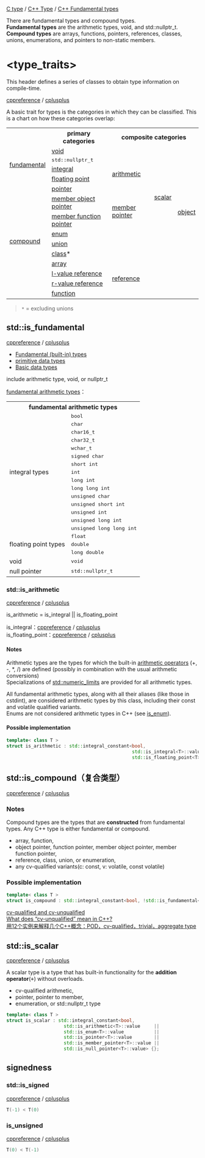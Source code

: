
[C type](http://en.cppreference.com/w/c/language/type) / [C++ Type](http://en.cppreference.com/w/cpp/language/type) / [C++ Fundamental types](http://en.cppreference.com/w/cpp/language/types)  

There are fundamental types and compound types.  
**Fundamental types** are the arithmetic types, void, and std::nullptr_t.  
**Compound types** are arrays, functions, pointers, references, classes, unions, enumerations, and pointers to non-static members.  

# <type_traits>
This header defines a series of classes to obtain type information on compile-time.

[cppreference](http://en.cppreference.com/w/cpp/header/type_traits) / [cplusplus](http://www.cplusplus.com/reference/type_traits/)  

A basic trait for types is the categories in which they can be classified. This is a chart on how these categories overlap:

<table class="boxed"><tr><th></th><th>primary categories</th><th colspan="3">composite categories</th></tr>
<tr><td rowspan="4"><a href="/is_fundamental">fundamental</a></td><td><a href="/is_void">void</a></td><td></td><td></td><td></td></tr>
<tr><td><tt>std::nullptr_t</tt></td><td></td><td rowspan="7"><a href="/is_scalar">scalar</a></td><td rowspan="10"><a href="/is_object">object</a></td></tr>
<tr><td><a href="/is_integral">integral</a></td><td rowspan="2"><a href="/is_arithmetic">arithmetic</a></td></tr>
<tr><td><a href="/is_floating_point">floating point</a></td></tr>
<tr><td rowspan="10"><a href="/is_compound">compound</a></td><td><a href="/is_pointer">pointer</a></td><td></td></tr>
<tr><td><a href="/is_member_object_pointer">member object pointer</a></td><td rowspan="2"><a href="/is_member_pointer">member pointer</a></td></tr>
<tr><td><a href="/is_member_function_pointer">member function pointer</a></td></tr>
<tr><td><a href="/is_enum">enum</a></td><td></td></tr>
<tr><td><a href="/is_union">union</a></td><td></td><td></td></tr>
<tr><td><a href="/is_class">class</a><span title="(a class that is not a union)">*</span></td><td></td><td></td></tr>
<tr><td><a href="/is_array">array</a></td><td></td><td></td></tr>
<tr><td><a href="/is_lvalue_reference">l-value reference</a></td><td rowspan="2"><a href="/is_reference">reference</a></td><td></td><td></td></tr>
<tr><td><a href="/is_rvalue_reference">r-value reference</a></td><td></td><td></td></tr>
<tr><td><a href="/is_function">function</a></td><td></td><td></td><td></td></tr>
</table>

> `*` = excluding unions

## std::is_fundamental
[cppreference](http://en.cppreference.com/w/cpp/types/is_fundamental) / [cplusplus](http://www.cplusplus.com/reference/type_traits/is_fundamental/)

- [Fundamental (built-in) types](https://msdn.microsoft.com/en-us/library/hh279663.aspx)  
- [primitive data types](http://helpcentreonline.com/article/primitiv_console_gcc_framhtml.html)  
- [Basic data types](http://www.keil.com/support/man/docs/armcc/armcc_chr1359125009502.htm)  

include arithmetic type, void, or nullptr_t

[fundamental arithmetic types](http://www.cplusplus.com/reference/type_traits/is_fundamental/)：

<table class="boxed">
<tr><th colspan="2">fundamental arithmetic types</th></tr>
<tr><td rowspan="15">integral types</td><td><tt>bool</tt></td></tr>
<tr><td><tt>char</tt></td></tr>
<tr><td><tt>char16_t</tt></td></tr>
<tr><td><tt>char32_t</tt></td></tr>
<tr><td><tt>wchar_t</tt></td></tr>
<tr><td><tt>signed char</tt></td></tr>
<tr><td><tt>short int</tt></td></tr>
<tr><td><tt>int</tt></td></tr>
<tr><td><tt>long int</tt></td></tr>
<tr><td><tt>long long int</tt></td></tr>
<tr><td><tt>unsigned char</tt></td></tr>
<tr><td><tt>unsigned short int</tt></td></tr>
<tr><td><tt>unsigned int</tt></td></tr>
<tr><td><tt>unsigned long int</tt></td></tr>
<tr><td><tt>unsigned long long int</tt></td></tr>
<tr><td rowspan="3">floating point types</td><td><tt>float</tt></td></tr>
<tr><td><tt>double</tt></td></tr>
<tr><td><tt>long double</tt></td></tr>
<tr><td>void</td><td><tt>void</tt></td></tr>
<tr><td>null pointer</td><td><tt>std::nullptr_t</tt></td></tr>
</table>

### std::is_arithmetic
[cppreference](http://en.cppreference.com/w/cpp/types/is_arithmetic) / [cplusplus](http://www.cplusplus.com/reference/type_traits/is_arithmetic/)

is_arithmetic = is_integral || is_floating_point

is_integral：[cppreference](http://en.cppreference.com/w/cpp/types/is_integral) /  [cplusplus](http://www.cplusplus.com/reference/type_traits/is_integral/)  
is_floating_point：[cppreference](http://en.cppreference.com/w/cpp/types/is_floating_point) / [cplusplus](http://www.cplusplus.com/reference/type_traits/is_floating_point/)  

#### Notes
Arithmetic types are the types for which the built-in [arithmetic operators](http://en.cppreference.com/w/cpp/language/operator_arithmetic) (+, -, *, /) are defined (possibly in combination with the usual arithmetic conversions)  
Specializations of [std::numeric_limits](http://en.cppreference.com/w/cpp/types/numeric_limits) are provided for all arithmetic types.

All fundamental arithmetic types, along with all their aliases (like those in cstdint), are considered arithmetic types by this class, including their const and volatile qualified variants.  
Enums are not considered arithmetic types in C++ (see [is_enum](http://www.cplusplus.com/is_enum)).

#### Possible implementation

```CPP
template< class T >
struct is_arithmetic : std::integral_constant<bool,
                                              std::is_integral<T>::value ||
                                              std::is_floating_point<T>::value> {};
```

## std::is_compound（复合类型）
[cppreference](http://en.cppreference.com/w/cpp/types/is_compound) / [cplusplus](http://www.cplusplus.com/reference/type_traits/is_compound/)

### Notes
Compound types are the types that are **constructed** from fundamental types. 
Any C++ type is either fundamental or compound.

- array, function,   
- object pointer, function pointer, member object pointer, member function pointer,   
- reference, class, union, or enumeration,   
- any cv-qualified variants(c: const, v: volatile, const volatile)  

### Possible implementation

```CPP
template< class T >
struct is_compound : std::integral_constant<bool, !std::is_fundamental<T>::value> {};
```

[cv-qualified and cv-unqualified](http://blog.csdn.net/asongnic/article/details/4571418)  
[What does “cv-unqualified” mean in C++?](https://stackoverflow.com/questions/15413037/what-does-cv-unqualified-mean-in-c)  
[用12个实例来解释几个C++概念：POD，cv-qualified，trivial，aggregate type](http://blog.csdn.net/aladdina/article/details/3953552)  

## std::is_scalar
[cppreference](http://en.cppreference.com/w/cpp/types/is_scalar) / [cplusplus](http://www.cplusplus.com/reference/type_traits/is_scalar/)

A scalar type is a type that has built-in functionality for the **addition operator**(<kbd>+</kbd>) without overloads.

- cv-qualified arithmetic,  
- pointer, pointer to member,   
- enumeration, or std::nullptr_t type  
 
```CPP
template< class T >
struct is_scalar : std::integral_constant<bool,
                     std::is_arithmetic<T>::value     ||
                     std::is_enum<T>::value           ||
                     std::is_pointer<T>::value        ||
                     std::is_member_pointer<T>::value ||
                     std::is_null_pointer<T>::value> {};
```

## signedness
### std::is_signed
[cppreference](http://en.cppreference.com/w/cpp/types/is_signed) / [cplusplus](http://www.cplusplus.com/reference/type_traits/is_signed/)  

```CPP
T(-1) < T(0)
```

### is_unsigned
[cppreference](http://en.cppreference.com/w/cpp/types/is_unsigned) / [cplusplus](http://www.cplusplus.com/reference/type_traits/is_unsigned/)  

```CPP
T(0) < T(-1)
```